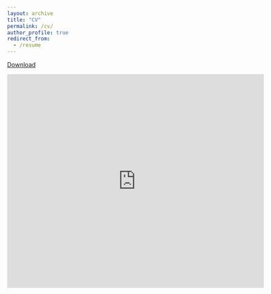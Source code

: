 ```yaml
---
layout: archive
title: "CV"
permalink: /cv/
author_profile: true
redirect_from:
  - /resume
---
```


[Download](https://ranakroychowdhury.github.io/files/RanakRoyChowdhury_Resume2024.pdf)

<embed src="https://ranakroychowdhury.github.io/files/RanakRoyChowdhury_Resume2024.pdf" type="application/pdf" width="600px" height="500px" />
